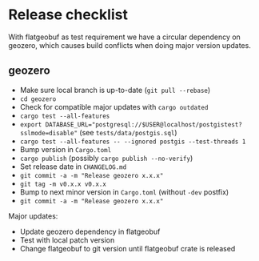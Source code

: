 # Release checklist

With flatgeobuf as test requirement we have a circular dependency on geozero,
which causes build conflicts when doing major version updates.

## geozero

* Make sure local branch is up-to-date (`git pull --rebase`)
* `cd geozero`
* Check for compatible major updates with `cargo outdated`
* `cargo test --all-features`
* `export DATABASE_URL="postgresql://$USER@localhost/postgistest?sslmode=disable"` (see `tests/data/postgis.sql`)
* `cargo test --all-features -- --ignored postgis --test-threads 1`
* Bump version in `Cargo.toml`
* `cargo publish` (possibly `cargo publish --no-verify`)
* Set release date in `CHANGELOG.md`
* `git commit -a -m "Release geozero x.x.x"`
* `git tag -m v0.x.x v0.x.x`
* Bump to next minor version in `Cargo.toml` (without `-dev` postfix)
* `git commit -a -m "Release geozero x.x.x"`

Major updates:
* Update geozero dependency in flatgeobuf
* Test with local patch version
* Change flatgeobuf to git version until flatgeobuf crate is released
